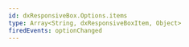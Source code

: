 ```yaml
---
id: dxResponsiveBox.Options.items
type: Array<String, dxResponsiveBoxItem, Object>
firedEvents: optionChanged
---
```

